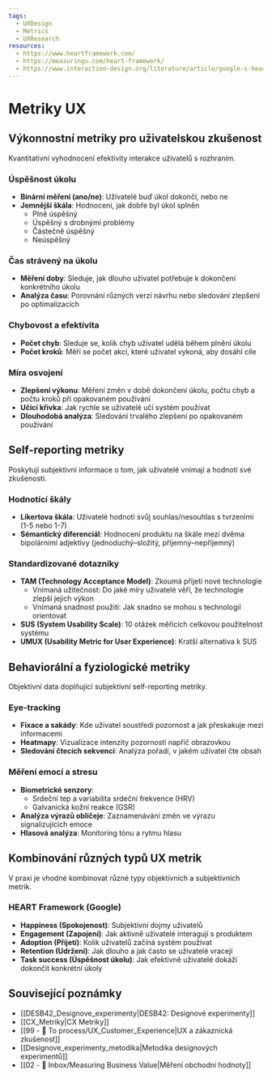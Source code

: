 ```yaml
---
tags:
  - UXDesign
  - Metrics
  - UXResearch
resources:
  - https://www.heartframework.com/
  - https://measuringu.com/heart-framework/
  - https://www.interaction-design.org/literature/article/google-s-heart-framework-for-measuring-ux
---
```

# Metriky UX

## Výkonnostní metriky pro uživatelskou zkušenost
Kvantitativní vyhodnocení efektivity interakce uživatelů s rozhraním.

### Úspěšnost úkolu
- **Binární měření (ano/ne)**: Uživatelé buď úkol dokončí, nebo ne
- **Jemnější škála**: Hodnocení, jak dobře byl úkol splněn
  - Plně úspěšný
  - Úspěšný s drobnými problémy
  - Částečně úspěšný
  - Neúspěšný

### Čas strávený na úkolu
- **Měření doby**: Sleduje, jak dlouho uživatel potřebuje k dokončení konkrétního úkolu
- **Analýza času**: Porovnání různých verzí návrhu nebo sledování zlepšení po optimalizacích

### Chybovost a efektivita
- **Počet chyb**: Sleduje se, kolik chyb uživatel udělá během plnění úkolu
- **Počet kroků**: Měří se počet akcí, které uživatel vykoná, aby dosáhl cíle

### Míra osvojení
- **Zlepšení výkonu**: Měření změn v době dokončení úkolu, počtu chyb a počtu kroků při opakovaném používání
- **Učící křivka**: Jak rychle se uživatelé učí systém používat
- **Dlouhodobá analýza**: Sledování trvalého zlepšení po opakovaném používání

## Self-reporting metriky
Poskytují subjektivní informace o tom, jak uživatelé vnímají a hodnotí své zkušenosti.

### Hodnotící škály
- **Likertova škála**: Uživatelé hodnotí svůj souhlas/nesouhlas s tvrzeními (1-5 nebo 1-7)
- **Sémantický diferenciál**: Hodnocení produktu na škále mezi dvěma bipolárními adjektivy (jednoduchý–složitý, příjemný–nepříjemný)

### Standardizované dotazníky
- **TAM (Technology Acceptance Model)**: Zkoumá přijetí nové technologie
  - Vnímaná užitečnost: Do jaké míry uživatelé věří, že technologie zlepší jejich výkon
  - Vnímaná snadnost použití: Jak snadno se mohou s technologií orientovat
- **SUS (System Usability Scale)**: 10 otázek měřících celkovou použitelnost systému
- **UMUX (Usability Metric for User Experience)**: Kratší alternativa k SUS

## Behaviorální a fyziologické metriky
Objektivní data doplňující subjektivní self-reporting metriky.

### Eye-tracking
- **Fixace a sakády**: Kde uživatel soustředí pozornost a jak přeskakuje mezi informacemi
- **Heatmapy**: Vizualizace intenzity pozornosti napříč obrazovkou
- **Sledování čtecích sekvencí**: Analýza pořadí, v jakém uživatel čte obsah

### Měření emocí a stresu
- **Biometrické senzory**:
  - Srdeční tep a variabilita srdeční frekvence (HRV)
  - Galvanická kožní reakce (GSR)
- **Analýza výrazů obličeje**: Zaznamenávání změn ve výrazu signalizujících emoce
- **Hlasová analýza**: Monitoring tónu a rytmu hlasu

## Kombinování různých typů UX metrik
V praxi je vhodné kombinovat různé typy objektivních a subjektivních metrik.

### HEART Framework (Google)
- **Happiness (Spokojenost)**: Subjektivní dojmy uživatelů
- **Engagement (Zapojení)**: Jak aktivně uživatelé interagují s produktem
- **Adoption (Přijetí)**: Kolik uživatelů začíná systém používat
- **Retention (Udržení)**: Jak dlouho a jak často se uživatelé vracejí
- **Task success (Úspěšnost úkolu)**: Jak efektivně uživatelé dokáží dokončit konkrétní úkoly

## Související poznámky
- [[DESB42_Designove_experimenty|DESB42: Designové experimenty]]
- [[CX_Metriky|CX Metriky]]
- [[99 - 📄 To process/UX_Customer_Experience|UX a zákaznická zkušenost]]
- [[Designove_experimenty_metodika|Metodika designových experimentů]]
- [[02 - 📩 Inbox/Measuring Business Value|Měření obchodní hodnoty]]
